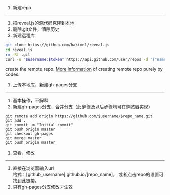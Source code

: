 1. 新建repo
- - - - - -
  1. 把reveal.js的[源代码](https://github.com/hakimel/reveal.js)克隆到本地  
  1. 删除.git文件，清除历史  
  2. 新建远程库  
``` bash
git clone https://github.com/hakimel/reveal.js  
cd reveal.js
rm -Rf .git 
curl -u "$username:$token" https://api.github.com/user/repos -d '{"name":"'$repo_name'"}' 
```
   
create the remote repo. [More information](http://blog.csdn.net/zl4546474849l/article/details/37497085) of creating remote repo purely by codes.



1. 上传本地库，新建gh-pages分支  
- - - - - - - 
  1. 基本操作，不解释  
  2. 新建gh-pages分支，合并分支（此步骤及以后步骤均可在浏览器实现）
```
git remote add origin https://github.com/$username/$repo_name.git
git add .
git commit -m "Initial commit"
git push origin master
git checkout gh-pages
git merge master
git push origin master
```



1. 查看，修改
- - - - - - - - - 
  1. 直接在浏览器输入url  
  格式：[github_username].github.io/[repo_name]， 或者点击repo的设置可找到此链接。
  1. 只有gh-pages分支修改才生效  

